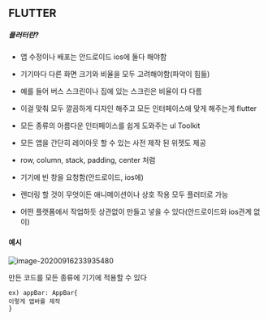 ## FLUTTER

##### 플러터란?

- 앱 수정이나 배포는 안드로이드 ios에 둘다 해야함
- 기기마다 다른 화면 크기와 비율을 모두 고려해야함(파악이 힘듦)
- 예를 들어 버스 스크린이나 집에 있는 스크린은 비율이 다 다름
- 이걸 맞춰 모두 깔끔하게 디자인 해주고 모든 인터페이스에 맞게 해주는게 flutter
- 모든 종류의 아름다운 인터페이스를 쉽게 도와주는 ul Toolkit

- 모든 앱을 간단히 레이아웃 할 수 있는 사전 제작 된 위젯도 제공
- row, column, stack, padding, center 처럼

- 기기에 빈 창을 요청함(안드로이드, ios에)
- 렌더링 할 것이 무엇이든 애니메이션이나 상호 작용 모두 플러터로 가능
- 어떤 플랫폼에서 작업하듯 상관없이 만들고 넣을 수 있다(안드로이드와 ios관계 없이)

#### 예시

![image-20200916233935480](C:\Users\multicampus\Desktop\first\mobile\mobile-study\2020-09-16\image-20200916233935480.png)

만든 코드를 모든 종류에 기기에 적용할 수 있다

```flutter
ex) appBar: AppBar{
이렇게 앱바를 제작
}
```

